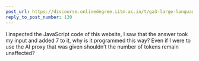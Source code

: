 ```yaml
---
post_url: https://discourse.onlinedegree.iitm.ac.in/t/ga3-large-language-models-discussion-thread-tds-jan-2025/163247/131
reply_to_post_number: 130
---
```

I inspected the JavaScript code of this website, I saw that the answer took my input and added 7 to it, why is it programmed this way? Even if I were to use the AI proxy that was given shouldn’t the number of tokens remain unaffected?